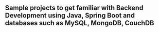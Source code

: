 ## Sample projects to get familiar with Backend Development using Java, Spring Boot and databases such as MySQL, MongoDB, CouchDB
